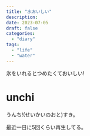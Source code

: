 ```yaml
---
title: "水おいしい"
description:
date: 2023-07-05
draft: false
categories:
  - "diary"
tags:
  - "life"
  - "water"
---
```


氷をいれるとつめたくておいしい!

# unchi

うんち!(せいかいのおと)すき。

最近一日に5回くらい再生してる。
